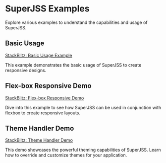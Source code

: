 # SuperJSS Examples

Explore various examples to understand the capabilities and usage of SuperJSS.

## Basic Usage

[StackBlitz: Basic Usage Example](https://stackblitz.com/edit/superjss-basic-usage)

This example demonstrates the basic usage of SuperJSS to create responsive designs.

## Flex-box Responsive Demo

[StackBlitz: Flex-box Responsive Demo](https://stackblitz.com/edit/superjss-flexbox-demo)

Dive into this example to see how SuperJSS can be used in conjunction with flexbox to create responsive layouts.

## Theme Handler Demo

[StackBlitz: Theme Handler Demo](https://stackblitz.com/edit/superjss-theme-handler)

This demo showcases the powerful theming capabilities of SuperJSS. Learn how to override and customize themes for your application.
